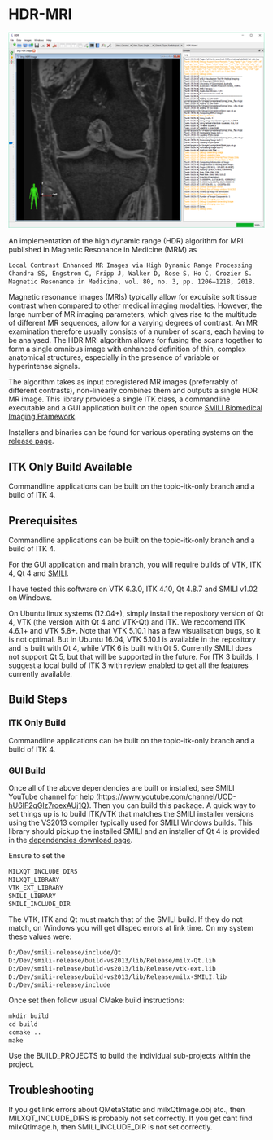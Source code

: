 ﻿# HDR-MRI
![sHDR Screenshot](resources/screenies/main_wide.png)

An implementation of the high dynamic range (HDR) algorithm for MRI published in Magnetic Resonance in Medicine (MRM) as
```
Local Contrast Enhanced MR Images via High Dynamic Range Processing
Chandra SS, Engstrom C, Fripp J, Walker D, Rose S, Ho C, Crozier S. 
Magnetic Resonance in Medicine, vol. 80, no. 3, pp. 1206–1218, 2018.
```
Magnetic resonance images (MRIs) typically allow for exquisite soft tissue contrast when compared to other medical imaging modalities. However, the large number of MR imaging parameters, which gives rise to the multitude of different MR sequences, allow for a varying degrees of contrast. An MR examination therefore usually consists of a number of scans, each having to be analysed. The HDR MRI algorithm allows for fusing the scans together to form a single omnibus image with enhanced definition of thin, complex anatomical structures, especially in the presence of variable or hyperintense signals.

The algorithm takes as input coregistered MR images (preferrably of different contrasts), non-linearly combines them and outputs a single HDR MR image. This library provides a single ITK class, a commandline executable and a GUI application built on the open source [SMILI Biomedical Imaging Framework](https://smili-project.sourceforge.io/).

Installers and binaries can be found for various operating systems on the [release page](https://github.com/shakes76/sHDR/releases).

## ITK Only Build Available
Commandline applications can be built on the topic-itk-only branch and a build of ITK 4.

## Prerequisites 
Commandline applications can be built on the topic-itk-only branch and a build of ITK 4.

For the GUI application and main branch, you will require builds of VTK, ITK 4, Qt 4 and [SMILI](https://smili-project.sourceforge.io/).

I have tested this software on VTK 6.3.0, ITK 4.10, Qt 4.8.7 and SMILI v1.02 on Windows.

On Ubuntu linux systems (12.04+), simply install the repository version of Qt 4, VTK (the version with Qt 4 and VTK-Qt) and ITK. 
We reccomend ITK 4.6.1+ and VTK 5.8+.  Note that VTK 5.10.1 has a few visualisation bugs, so it is not optimal. But in Ubuntu 16.04, VTK 5.10.1 is available in the repository and is built with Qt 4, while VTK 6 is built with Qt 5. Currently SMILI does not support Qt 5, but that will be supported in the future.
For ITK 3 builds, I suggest a local build of ITK 3 with review enabled to get all the features currently available.

## Build Steps

### ITK Only Build
Commandline applications can be built on the topic-itk-only branch and a build of ITK 4.

### GUI Build
Once all of the above dependencies are built or installed, see SMILI YouTube channel for help (https://www.youtube.com/channel/UCD-hU6IF2qGlz7roexAUj1Q). Then you can build this package. A quick way to set things up is to build ITK/VTK that matches the SMILI installer versions using the VS2013 compiler typically used for SMILI Windows builds. This library should pickup the installed SMILI and an installer of Qt 4 is provided in the [dependencies download page](https://sourceforge.net/projects/smili-project/files/Dependencies/).

Ensure to set the 
```
MILXQT_INCLUDE_DIRS
MILXQT_LIBRARY
VTK_EXT_LIBRARY
SMILI_LIBRARY
SMILI_INCLUDE_DIR
```

The VTK, ITK and Qt must match that of the SMILI build. If they do not match, on Windows you will get dllspec errors at link time. On my system these values were:
```
D:/Dev/smili-release/include/Qt
D:/Dev/smili-release/build-vs2013/lib/Release/milx-Qt.lib
D:/Dev/smili-release/build-vs2013/lib/Release/vtk-ext.lib
D:/Dev/smili-release/build-vs2013/lib/Release/milx-SMILI.lib
D:/Dev/smili-release/include
```

Once set then follow usual CMake build instructions:
```
mkdir build
cd build
ccmake ..
make
```

Use the BUILD_PROJECTS to build the individual sub-projects within the project.

## Troubleshooting
If you get link errors about QMetaStatic and milxQtImage.obj etc., then MILXQT_INCLUDE_DIRS is probably not set correctly.
If you get cant find milxQtImage.h, then SMILI_INCLUDE_DIR is not set correctly.
